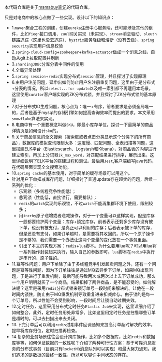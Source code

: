 本代码仓库是关于[mamabuy笔记](https://github.com/sunweiguo/swgBook/tree/master/mamabuy)的代码仓库。

只是对电商中的核心点做了一些实现。设计以下的知识点：

- 1.`maven`聚合工程的创建，创建`eureka`注册中心服务端，还可能涉及其他的组件，比如`fiegn`接口调用、`zuul`网关实现（未实现）、`stream`消息驱动、`sleuth`链路追踪（这里也没去追踪）、`hystrix`服务降级和熔断（没有去做）、`spring security`实现用户信息校验
- 2.`spring-cloud-config`+`zookeeper`+`kafka`+`actuator`做成一个消息总线，自动从git上拉取配置并刷新
- 3.`shardingJDBC`分库分表中间件的使用
- 4.全局异常处理
- 5.`spring session`+`redis`实现分布式`session`管理，并且探讨了实现原理
- 6.由用户注册问题，延申出如何防止用户名注册重复问题，这里由于是分布式+分表的情况，所以`select...for update`以及唯一索引都不再适用本场景，这里使用`curator`客户端实现的ZK分布式锁。并且探讨了ZK分布式锁的基本原理
- 7.对于分布式ID生成问题，核心点为：唯一+有序，前者要求是必须全局唯一的，后者是基于mysql的存储引擎如何提高查询效率而提出的要求。本文采用`snowflake`算法来实现。
- 8.电商中有一个重要概念叫做`SKU`，即最小库存单位，探讨一下最简单的商品详情页是如何设计`sku`的。
- 9.关于商品信息的全文搜索（搜索框或者点击分类显示这个分类下的所有商品），数据库的模拟查询限制太多：速度慢、匹配问题、全表扫描等问题，这里搭建ELK平台（Elasticsearch、Logstash和Kibana），对商品表的内容进行建立索引，再加上分词器`ik_max_word`，对匹配结果进行排序，展示出来。这里详细说明了ELK平台的搭建过程和测试。最后用`Jest`,客户端编写java代码，在代码层面实现全文搜索功能。
- 10.`spring cache`的基本使用，对于简单的缓存场景可以用这个。
- 针对用户下单扣减库存问题，详细探讨了普通update存在超卖的问题，后续一系列的优化：
   - 乐观锁（多线程竞争性能低）；
   - 悲观锁（性能低，直接锁行，需要排队）；
   - `redis`的`watch`实现的乐观锁，不过`watch`不能再集群环境下使用，限制较多；
   - 用`incrby`原子递增或者递减操作，对于一个变量可以这样实现，但是库存一般都要维护两个变量：库存+锁定库存，前者表示还剩多少库存没有被下单，也没有被支付，是真正可以利用的库存；后者表示被下单的库存，但是还没有支付，如果订单超时，是需要将其收回的。所以一个原子操作是不够的，我们需要一个办法让这两个变量的变化放在一个事务里面。
   - 引出了本文的实现方案：`redis`+`lua`脚本。为什么要用lua呢？可以用lua将一系列操作封装起来执行，输入自己的参数即可。`lua`脚本在`redis`中执行是串行的、原子性的。
- 11.幂等性问题：用户下单除了由于多线程竞争引发超卖问题之外，还有一个问题是幂等性问题，因为下订单往往是通过MQ去异步下订单，如果MQ出现问题，于是进行了重发机制，最后可能导致两次或两次以上去下订单成功，那么一个用户明明就买了一个商品，结果扣掉了两件商品，是不能忍受的。如何解决呢？这里是采用`redis`分布式锁来锁订单号一段时间来解决的。让他在一段时间内锁住，防止由于MQ重发机制导致重复进来扣减库存。由于锁的是每一个订单号，所以性能不会受到影响，一段时间后让锁自动过期失效。
- 12.定时任务，这里采用分布式定时任务`Elastic Job`来实现，这里详细介绍了如何整合，此外，定时任务用处非常多，比如这里用定时任务是扫描哪些订单是超时的，可以去扫描出来去关闭。
- 13.下完订单后可以利用`redis`过期事件回调通知来提高订单超时解决的效率，提早将库存归位，定时扫描再检查。
- 14.复杂的业务场景往往会设计跨库操作，比如多个数据库，比如`redis`和数据库等等，如何保证数据的一致性呢？介绍了两种可行性方案：基于可靠消息服务的分布式事务（目前只有`RocketMQ`消息队列可以实现）和最大努力通知。我们追求的是数据的最终一致性，所以可以容许中间状态的存在。
